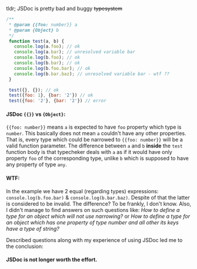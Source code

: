 tldr; JSDoc is pretty bad and buggy ~~typesystem~~

```js
/**
 * @param {{foo: number}} a
 * @param {Object} b
 */
 function test(a, b) {
   console.log(a.foo); // ok
   console.log(a.bar); // unresolved variable bar
   console.log(b.foo); // ok
   console.log(b.bar); // ok
   console.log(b.foo.bar); // ok
   console.log(b.bar.baz); // unresolved variable bar - wtf ??
 }

 test({}, {}); // ok
 test({foo: 1}, {bar: '2'}) // ok
 test({foo: '2'}, {bar: '2'}) // error
 ```

#### JSDoc `{{}}` vs `{Object}`:

`{{foo: number}}` means `a` is expected to have `foo` property which type is `number`. This basically does not mean `a` couldn't have any other properties. That is, every type which could be narrowed to `{{foo: number}}` will be a valid function parameter. The difference between `a` and `b` **inside** the `test` function body is that typecheker deals with `a` as if it would have only property `foo` of the corresponding type, unlike `b` which is supposed to have any property of type `any`.


#### WTF:

In the example we have 2 equal (regarding types) expressions: `console.log(b.foo.bar)` & `console.log(b.bar.baz)`. Despite of that the latter is considered to be invalid. The difference? To be frankly, I don't know. Also, I didn't manage to find answers on such questions like: *How to define a type for an object which will not use narrowing?* or *How to define a type for an object which has one property of type number and all other its keys have a type of string?*

Described questions along with my experience of using JSDoc led me to the conclusion: 

#### JSDoc is not longer worth the effort.
